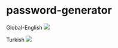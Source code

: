 # password-generator
 
 
 Global-English
![](https://i.hizliresim.com/6mjbxt6.png)

Turkish
![](https://i.hizliresim.com/gxyxdfo.png)
